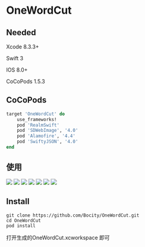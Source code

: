 # OneWordCut
## Needed
Xcode 8.3.3+

Swift 3

IOS 8.0+

CoCoPods 1.5.3

## CoCoPods

```ruby
target 'OneWordCut' do 
	use_frameworks! 
	pod 'RealmSwift'
	pod 'SDWebImage', '4.0'
	pod 'Alamofire', '4.4'
	pod 'SwiftyJSON', '4.0'
end

```
## 使用
![](./1.png) 
![](./2.png) 
![](./3.png) 
![](./4.png) 
![](./5.png) 
![](./6.png) 
![](./7.png) 

## Install

```shell
git clone https://github.com/Bocity/OneWordCut.git
cd OneWordCut
pod install
```

打开生成的OneWordCut.xcworkspace 即可